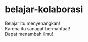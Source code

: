 # belajar-kolaborasi
Belajar itu menyenangkan!  
Karena itu sanagat bermanfaat!  
Dapat menambah ilmu!  
